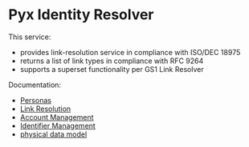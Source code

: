 # Pyx Identity Resolver

This service:
* provides link-resolution service in compliance with ISO/DEC 18975
* returns a list of link types in compliance with RFC 9264
* supports a superset functionality per GS1 Link Resolver

Documentation:

  - [Personas](./personas.md)
  - [Link Resolution](./features/link_resolution.md)
  - [Account Management](./features/account_management.md)
  - [Identifier Management](./features/identifier_management.md)
  - [physical data model](data_model.md)
